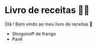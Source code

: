 # Livro de receitas :man_cook: #

Olá ! Bem vindo ao meu livro de receitas :wave:

- Strogonoff de frango
- Pavê
